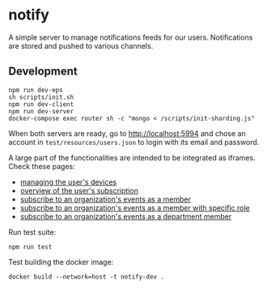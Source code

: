 # notify
A simple server to manage notifications feeds for our users. Notifications are stored and pushed to various channels.

## Development

```
npm run dev-eps
sh scripts/init.sh
npm run dev-client
npm run dev-server
docker-compose exec router sh -c "mongo < /scripts/init-sharding.js"
```

When both servers are ready, go to [http://localhost:5994](http://localhost:5994) and chose an account in `test/resources/users.json` to login with its email and password.

A large part of the functionalities are intended to be integrated as iframes. Check these pages:

  - [managing the user's devices](http://localhost:5994/embed/devices)
  - [overview of the user's subscription](http://localhost:5994/embed/subscriptions)
  - [subscribe to an organization's events as a member](http://localhost:5994/embed/subscribe?key=topic1&title=Topic1&sender=organization:orga1)
  - [subscribe to an organization's events as a member with specific role](http://localhost:5994/embed/subscribe?key=topic1&title=Topic1&sender=organization:orga1::admin)
  - [subscribe to an organization's events as a department member](http://localhost:5994/embed/subscribe?key=topic1&title=Topic1&sender=organization:orga2:dep1)


Run test suite:

```
npm run test
```

Test building the docker image:

```
docker build --network=host -t notify-dev .
```